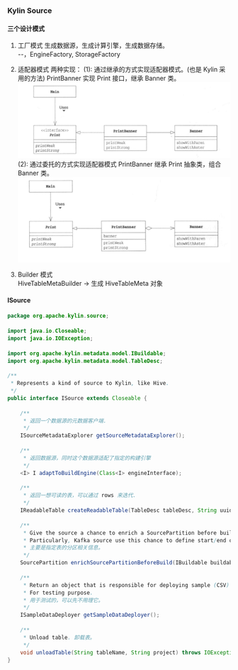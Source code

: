 ### Kylin Source

#### 三个设计模式
1. 工厂模式
生成数据源，生成计算引擎，生成数据存储。  
--，EngineFactory, StorageFactory

2. 适配器模式
两种实现：
(1): 通过继承的方式实现适配器模式。(也是 Kylin 采用的方法)
PrintBanner 实现 Print 接口，继承 Banner 类。
![extends](../imgs/adapter_extend.png)
(2): 通过委托的方式实现适配器模式
PrintBanner 继承 Print 抽象类，组合 Banner 类。
![extends](../imgs/adapter_delegation.png)

3. Builder 模式  
  HiveTableMetaBuilder -> 生成 HiveTableMeta 对象

#### ISource
```JAVA
package org.apache.kylin.source;

import java.io.Closeable;
import java.io.IOException;

import org.apache.kylin.metadata.model.IBuildable;
import org.apache.kylin.metadata.model.TableDesc;

/**
 * Represents a kind of source to Kylin, like Hive.
 */
public interface ISource extends Closeable {

    /** 
     * 返回一个数据源的元数据客户端.
     */
    ISourceMetadataExplorer getSourceMetadataExplorer();

    /**
     * 返回数据源，同时这个数据源适配了指定的构建引擎
     */
    <I> I adaptToBuildEngine(Class<I> engineInterface);

    /**
     * 返回一想可读的表，可以通过 rows 来迭代.
     */
    IReadableTable createReadableTable(TableDesc tableDesc, String uuid);

    /**
     * Give the source a chance to enrich a SourcePartition before build start.
     * Particularly, Kafka source use this chance to define start/end offsets within each partition.
     * 主要是指定表的分区相关信息。
     */
    SourcePartition enrichSourcePartitionBeforeBuild(IBuildable buildable, SourcePartition srcPartition);

    /**
     * Return an object that is responsible for deploying sample (CSV) data to the source database.
     * For testing purpose.
     * 用于测试的，可以先不用理它。
     */
    ISampleDataDeployer getSampleDataDeployer();

    /**
     * Unload table. 卸载表。
     */
    void unloadTable(String tableName, String project) throws IOException;
}
```

